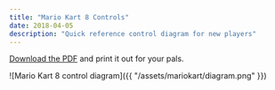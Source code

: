 ```yaml
---
title: "Mario Kart 8 Controls"
date: 2018-04-05
description: "Quick reference control diagram for new players"
---
```


[Download the PDF](../../assets/mariokart/Mario%20Kart%208%20Controls.pdf) and print it out for your pals.

![Mario Kart 8 control diagram]({{ "/assets/mariokart/diagram.png" }})